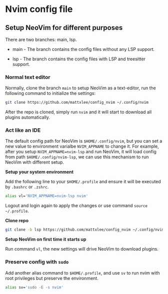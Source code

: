 # Nvim config file

## Setup NeoVim for different purposes

There are two branches: main, lsp.

* main - The branch contains the config files without any LSP support.

* lsp - The branch contains the config files with LSP and treesitter support.

### Normal text editor

Normally, clone the branch `main` to setup NeoVim as a text-editor, run the following command to initialize the settings:

```bash
git clone https://github.com/mattxlee/config_nvim ~/.config/nvim
```

After the repo is cloned, simply run `nvim` and it will start to download all plugins automatically.

### Act like an IDE

The default config path for NeoVim is `$HOME/.config/nvim`, but you can set a new value to environment varialbe `NVIM_APPNAME` to change it. For example, after you setup `NVIM_APPNAME=nvim-lsp` and run NeoVim, it will load config from path `$HOME/.config/nvim-lsp`, we can use this mechanism to run NeoVim with different setup.

**Setup your system environment**

Add the following line to your `$HOME/.profile` and ensure it will be executed by `.bashrc` or `.zshrc`.

```bash
alias vl='NVIM_APPNAME=nvim-lsp nvim'
```

Logout and login again to apply the changes or use command `source ~/.profile`.

**Clone repo**

```bash
git clone -b lsp https://github.com/mattxlee/config_nvim ~/.config/nvim-lsp
```

**Setup NeoVim on first time it starts up**

Run command `vl`, the new settings will drive NeoVim to download plugins.

### Preserve config with `sudo`

Add another alias command to `$HOME/.profile`, and use `sv` to run nvim with root privileges but preserve the environment.

```bash
alias sv='sudo -E -s nvim'
```
